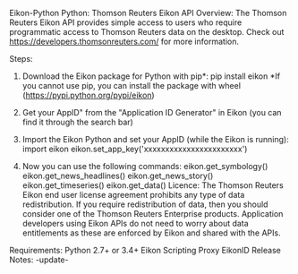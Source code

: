 Eikon-Python
Python: Thomson Reuters Eikon API
Overview:
The Thomson Reuters Eikon API provides simple access to users who require programmatic access to Thomson Reuters data on the desktop. Check out https://developers.thomsonreuters.com/ for more information.

Steps:
1) Download the Eikon package for Python with pip*:
pip install eikon
*If you cannot use pip, you can install the package with wheel (https://pypi.python.org/pypi/eikon)

2) Get your AppID" from the "Application ID Generator" in Eikon (you can find it through the search bar)
3) Import the Eikon Python and set your AppID (while the Eikon is running):
import eikon
eikon.set_app_key('xxxxxxxxxxxxxxxxxxxxxxx')
4) Now you can use the following commands:
eikon.get_symbology()
eikon.get_news_headlines()
eikon.get_news_story()
eikon.get_timeseries()
eikon.get_data()
Licence:
The Thomson Reuters Eikon end user license agreement prohibits any type of data redistribution. If you require redistribution of data, then you should consider one of the Thomson Reuters Enterprise products. Application developers using Eikon APIs do not need to worry about data entitlements as these are enforced by Eikon and shared with the APIs.

Requirements:
Python 2.7+ or 3.4+
Eikon Scripting Proxy
EikonID
Release Notes:
-update-
